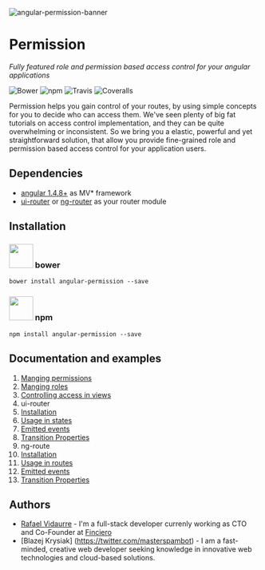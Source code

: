 ![angular-permission-banner](https://i.imgsafe.org/d6c48d4.png)

Permission
============================
*Fully featured role and permission based access control for your angular applications*

![Bower](https://img.shields.io/bower/v/angular-permission.svg?style=flat-square)
![npm](https://img.shields.io/npm/v/angular-permission.svg?style=flat-square)
![Travis](https://img.shields.io/travis/Narzerus/angular-permission.svg?style=flat-square)
![Coveralls](https://img.shields.io/coveralls/Narzerus/angular-permission.svg?style=flat-square)

Permission helps you gain control of your routes, by using simple concepts for you to decide who can access them.
We've seen plenty of big fat tutorials on access control implementation, and they can be quite overwhelming or inconsistent. 
So we bring you a elastic, powerful and yet straightforward solution, that allow you provide fine-grained 
role and permission based access control for your application users.

Dependencies
----------------------------
- [angular 1.4.8+](https://github.com/angular/angular) as MV* framework
- [ui-router](https://github.com/angular-ui/ui-router) or [ng-router](https://docs.angularjs.org/api/ngRoute) as your router module

Installation
----------------------------

### <img src="https://versioneye.files.wordpress.com/2014/01/bower-logo.png" width="48" height="48"> bower

```
bower install angular-permission --save
```

### <img src="http://jbeckwith.com/images/2012/09/node_128.png" width="48" height="48"> npm

```
npm install angular-permission --save
```

Documentation and examples
----------------------------
1. [Manging permissions]()
2. [Manging roles]()
3. [Controlling access in views]()
4. ui-router 
  1. [Installation](https://github.com/Narzerus/angular-permission/blob/development/docs/ui-router/1-installation.md)
  2. [Usage in states](https://github.com/Narzerus/angular-permission/blob/development/docs/ui-router/2-usage-in-states.md)
  3. [Emitted events](https://github.com/Narzerus/angular-permission/blob/development/docs/ui-router/3-emitted-events.md)
  4. [Transition Properties](https://github.com/Narzerus/angular-permission/blob/development/docs/ui-router/4-transition-properties.md)
5. ng-route
  1. [Installation]()
  2. [Usage in routes]()
  3. [Emitted events]()
  4. [Transition Properties]()

Authors
----------------------------
- [Rafael Vidaurre](https://twitter.com/narzerus) - I'm a full-stack developer currenly working as CTO and Co-Founder at [Finciero](http://www.finciero.com)
- [Blazej Krysiak] (https://twitter.com/masterspambot) - I am a fast-minded, creative web developer seeking knowledge in innovative web technologies and cloud-based solutions.
